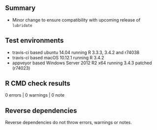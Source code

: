 ## Summary

* Minor change to ensure compatibility with upcoming release of `lubridate`

## Test environments

* travis-ci based ubuntu 14.04 running R 3.3.3, 3.4.2 and r74038 
* travis-ci based macOS 10.12.1 running R 3.4.2
* appveyor based Windows Server 2012 R2 x64 running 3.4.3 patched (r74023)

## R CMD check results

0 errors | 0 warnings | 0 note

## Reverse dependencies

Reverse dependencies do not throw errors, warnings or notes.
